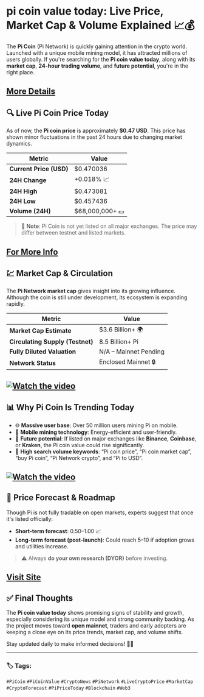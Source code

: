 # pi coin value today: Live Price, Market Cap & Volume Explained 📈💰

The **Pi Coin** (Pi Network) is quickly gaining attention in the crypto world. Launched with a unique mobile mining model, it has attracted millions of users globally. If you're searching for the **Pi coin value today**, along with its **market cap**, **24-hour trading volume**, and **future potential**, you're in the right place.

[More Details](https://bitly.cx/Wzv00)
---

## 🔍 Live Pi Coin Price Today

As of now, the **Pi coin price** is approximately **$0.47 USD**. This price has shown minor fluctuations in the past 24 hours due to changing market dynamics.

| Metric                 | Value            |
|------------------------|------------------|
| **Current Price (USD)** | $0.470036        |
| **24H Change**         | +0.018% 📈        |
| **24H High**           | $0.473081         |
| **24H Low**            | $0.457436         |
| **Volume (24H)**       | $68,000,000+ 💵   |

> 🧠 **Note**: Pi Coin is not yet listed on all major exchanges. The price may differ between testnet and listed markets.

[For More Info](https://bitly.cx/YAxD)
---

## 💹 Market Cap & Circulation

The **Pi Network market cap** gives insight into its growing influence. Although the coin is still under development, its ecosystem is expanding rapidly.

| Metric                        | Value             |
|-------------------------------|-------------------|
| **Market Cap Estimate**       | $3.6 Billion+ 🌍  |
| **Circulating Supply (Testnet)** | 8.5 Billion+ Pi    |
| **Fully Diluted Valuation**   | N/A – Mainnet Pending |
| **Network Status**            | Enclosed Mainnet 🔒 |

[![Watch the video](https://img.youtube.com/vi/ydfqWr37xHE/hqdefault.jpg)](https://youtu.be/ydfqWr37xHE)
---

## 📊 Why Pi Coin Is Trending Today

- 🌐 **Massive user base**: Over 50 million users mining Pi on mobile.
- 🔐 **Mobile mining technology**: Energy-efficient and user-friendly.
- 🚀 **Future potential**: If listed on major exchanges like **Binance**, **Coinbase**, or **Kraken**, the Pi coin value could rise significantly.
- 📰 **High search volume keywords**: “Pi coin price”, “Pi coin market cap”, “buy Pi coin”, “Pi Network crypto”, and “Pi to USD”.

[![Watch the video](https://img.youtube.com/vi/naGaNmMDPDw/hqdefault.jpg)](https://youtu.be/naGaNmMDPDw)
---

## 🔮 Price Forecast & Roadmap

Though Pi is not fully tradable on open markets, experts suggest that once it's listed officially:

- **Short-term forecast**: $0.50–$1.00 📈  
- **Long-term forecast (post-launch)**: Could reach $5–$10 if adoption grows and utilities increase.

> ⚠️ Always **do your own research (DYOR)** before investing.

[Visit Site](https://bitly.cx/Z1tlo)
---

## ✅ Final Thoughts

The **Pi coin value today** shows promising signs of stability and growth, especially considering its unique model and strong community backing. As the project moves toward **open mainnet**, traders and early adopters are keeping a close eye on its price trends, market cap, and volume shifts.

Stay updated daily to make informed decisions! 🧾📲

---

### 🏷️ Tags:
`#PiCoin` `#PiCoinValue` `#CryptoNews` `#PiNetwork` `#LiveCryptoPrice` `#MarketCap` `#CryptoForecast` `#PiPriceToday` `#Blockchain` `#Web3`
